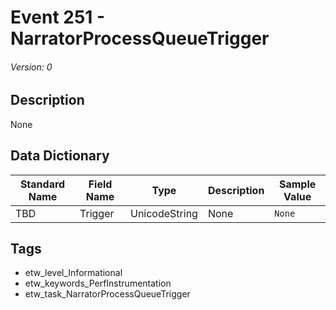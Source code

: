 # Event 251 - NarratorProcessQueueTrigger
###### Version: 0

## Description
None

## Data Dictionary
|Standard Name|Field Name|Type|Description|Sample Value|
|---|---|---|---|---|
|TBD|Trigger|UnicodeString|None|`None`|

## Tags
* etw_level_Informational
* etw_keywords_PerfInstrumentation
* etw_task_NarratorProcessQueueTrigger